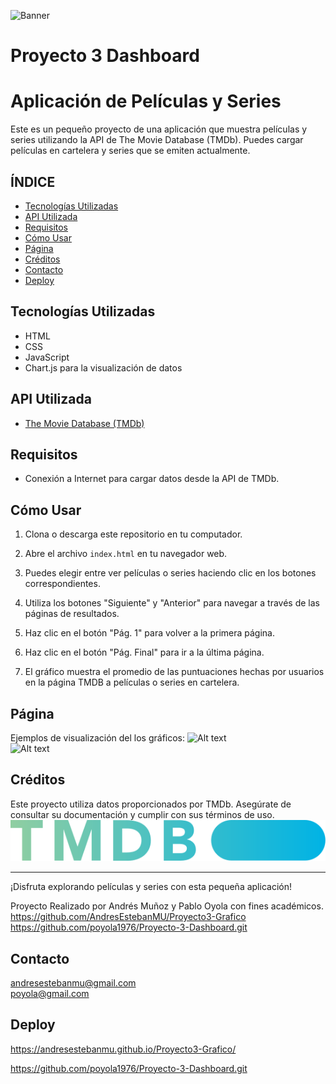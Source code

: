 ![Banner](./assets/banner.png)
# Proyecto 3 Dashboard
# Aplicación de Películas y Series

Este es un pequeño proyecto de una aplicación que muestra películas y series utilizando la API de The Movie Database (TMDb). Puedes cargar películas en cartelera y series que se emiten actualmente.

## **ÍNDICE**

* [Tecnologías Utilizadas](#tecnologías-utilizadas)
* [API Utilizada](#api-utilizada)
* [Requisitos](#requisitos)
* [Cómo Usar](#cómo-usar)
* [Página](#página)
* [Créditos](#créditos)
* [Contacto](#contacto)
* [Deploy](#deploy)

## Tecnologías Utilizadas

- HTML
- CSS
- JavaScript
- Chart.js para la visualización de datos

## API Utilizada

- [The Movie Database (TMDb)](https://www.themoviedb.org/documentation/api)

## Requisitos

- Conexión a Internet para cargar datos desde la API de TMDb.


## Cómo Usar

1. Clona o descarga este repositorio en tu computador.

2. Abre el archivo `index.html` en tu navegador web.

3. Puedes elegir entre ver películas o series haciendo clic en los botones correspondientes.

4. Utiliza los botones "Siguiente" y "Anterior" para navegar a través de las páginas de resultados.

5. Haz clic en el botón "Pág. 1" para volver a la primera página.

6. Haz clic en el botón "Pág. Final" para ir a la última página.

7. El gráfico muestra el promedio de las puntuaciones hechas por usuarios en la página TMDB a películas o series en cartelera.

## Página

Ejemplos de visualización del los gráficos:
![Alt text](./assets/Pagina-grafico-peliculas.png)  
![Alt text](./assets/Pagina-grafico-series.png)

## Créditos

Este proyecto utiliza datos proporcionados por TMDb. Asegúrate de consultar su documentación y cumplir con sus términos de uso.![Banner](assets/blue_short-8e7b30f73a4020692ccca9c88bafe5dcb6f8a62a4c6bc55cd9ba82bb2cd95f6c.svg)

---

¡Disfruta explorando películas y series con esta pequeña aplicación!

Proyecto Realizado por Andrés Muñoz y Pablo Oyola con fines académicos.  
https://github.com/AndresEstebanMU/Proyecto3-Grafico
https://github.com/poyola1976/Proyecto-3-Dashboard.git

## Contacto

andresestebanmu@gmail.com  
poyola@gmail.com

## Deploy

https://andresestebanmu.github.io/Proyecto3-Grafico/

https://github.com/poyola1976/Proyecto-3-Dashboard.git